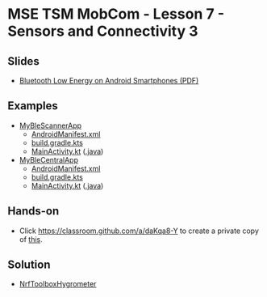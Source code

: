 # MSE TSM MobCom - Lesson 7 - Sensors and Connectivity 3
## Slides
* [Bluetooth Low Energy on Android Smartphones (PDF)](http://www.tamberg.org/mse/2023/hs/TSM_MobCom_BLEOnAndroidSmartphones.pdf)

## Examples
* [MyBleScannerApp](../../master/07/Android/MyBleScannerApp)
    * [AndroidManifest.xml](../../master/07/Android/MyBleScannerApp/app/src/main/AndroidManifest.xml)
    * [build.gradle.kts](../../master/07/Android/MyBleScannerApp/app/build.gradle.kts)
    * [MainActivity.kt](../../master/07/Android/MyBleScannerApp/app/src/main/java/org/tamberg/myblescannerapp/MainActivity.kt) ([.java](../../../blob/v3.0/07/Android/MyBleScannerApp/app/src/main/java/org/tamberg/myblescannerapp/MainActivity.java))
* [MyBleCentralApp](../../master/07/Android/MyBleCentralApp)
    * [AndroidManifest.xml](../../master/07/Android/MyBleCentralApp/app/src/main/AndroidManifest.xml)
    * [build.gradle.kts](../../master/07/Android/MyBleCentralApp/app/build.gradle.kts)
    * [MainActivity.kt](../../master/07/Android/MyBleCentralApp/app/src/main/java/org/tamberg/myblecentralapp/MainActivity.kt) ([.java](../../../blob/v3.0/07/Android/MyBleCentralApp/app/src/main/java/org/tamberg/myblecentralapp/MainActivity.java))

## Hands-on
* Click https://classroom.github.com/a/daKqa8-Y to create a private copy of [this](../../../../mse-tsm-mobcom-work-07/blob/master/README.md).

## Solution
* [NrfToolboxHygrometer](../../master/07/Android/NrfToolboxHygrometer)
